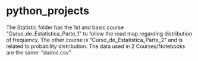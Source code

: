 # python_projects

The Statistic folder has the 1st and basic course "Curso_de_Estatística_Parte_1" to follow the road map regarding distribution of frequency. 
The other course is "Curso_de_Estatística_Parte_2" and is related to probability distribution.
The data used in 2 Courses/Notebooks are the same: "dados.csv"



